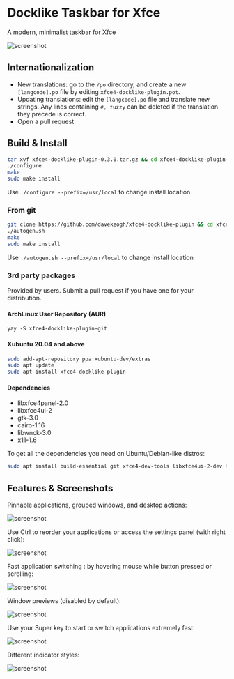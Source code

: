 # Docklike Taskbar for Xfce

A modern, minimalist taskbar for Xfce

![screenshot](https://i.imgur.com/b4qDHCB.jpg)

## Internationalization

- New translations: go to the `/po` directory, and create a new `[langcode].po` file by editing `xfce4-docklike-plugin.pot`.
- Updating translations: edit the `[langcode].po` file and translate new strings. Any lines containing `#, fuzzy` can be deleted if the translation they precede is correct.
- Open a pull request

## Build & Install

```bash
tar xvf xfce4-docklike-plugin-0.3.0.tar.gz && cd xfce4-docklike-plugin-0.3.0
./configure
make
sudo make install
```

Use `./configure --prefix=/usr/local` to change install location

### From git

```bash
git clone https://github.com/davekeogh/xfce4-docklike-plugin && cd xfce4-docklike-plugin
./autogen.sh
make
sudo make install
```

Use `./autogen.sh --prefix=/usr/local` to change install location

### 3rd party packages

Provided by users. Submit a pull request if you have one for your distribution.

#### ArchLinux User Repository (AUR)

`yay -S xfce4-docklike-plugin-git`

#### Xubuntu 20.04 and above

```bash
sudo add-apt-repository ppa:xubuntu-dev/extras
sudo apt update
sudo apt install xfce4-docklike-plugin
```

#### Dependencies

+ libxfce4panel-2.0
+ libxfce4ui-2
+ gtk-3.0
+ cairo-1.16
+ libwnck-3.0
+ x11-1.6

To get all the dependencies you need on Ubuntu/Debian-like distros:

```bash
sudo apt install build-essential git xfce4-dev-tools libxfce4ui-2-dev libxfce4panel-2.0-dev libgtk-3-dev libcairo2-dev libwnck-3-dev libx11-dev
```

## Features & Screenshots

Pinnable applications, grouped windows, and desktop actions:

![screenshot](https://imgur.com/oTGuqxC.png)

Use Ctrl to reorder your applications or access the settings panel (with right click):

![screenshot](https://i.imgur.com/CUFp6QP.jpg)

Fast application switching : by hovering mouse while button pressed or scrolling:

![screenshot](https://i.imgur.com/bpR1E6j.jpg)

Window previews (disabled by default):

![screenshot](https://imgur.com/GahMRuw.jpg)

Use your Super key to start or switch applications extremely fast:

![screenshot](https://i.imgur.com/W69mmD2.png)

Different indicator styles:

![screenshot](https://i.imgur.com/9nWqkCG.jpg)

